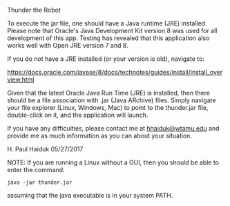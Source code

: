 Thunder the Robot

To execute the jar file, one should have a Java runtime (JRE) installed.  
Please note that Oracle's Java Development Kit version 8 was used for all 
development of this app.  Testing has revealed that this application also
works well with Open JRE version 7 and 8.

If you do not have a JRE installed (or your version is old), navigate to:

https://docs.oracle.com/javase/8/docs/technotes/guides/install/install_overview.html

Given that the latest Oracle Java Run Time (JRE) is installed, then there 
should be a file association with .jar (Java ARchive) files.  Simply 
navigate your file explorer (Linux, Windows, Mac) to point to the 
thunder.jar file, double-click on it, and the application will launch.

If you have any difficulties, please contact me at hhaiduk@wtamu.edu
and provide me as much information as you can about your situation.

H. Paul Haiduk
05/27/2017

NOTE: If you are running a Linux without a GUI, then you should be able 
to enter the command:

    java -jar thunder.jar

assuming that the java executable is in your system PATH.
